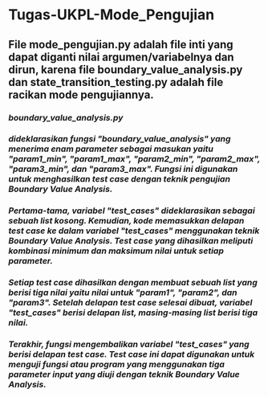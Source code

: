 # Tugas-UKPL-Mode_Pengujian
## File mode_pengujian.py adalah file inti yang dapat diganti nilai argumen/variabelnya dan dirun, karena file boundary_value_analysis.py dan state_transition_testing.py adalah file racikan mode pengujiannya.

### ***boundary_value_analysis.py***
### *dideklarasikan fungsi "boundary_value_analysis" yang menerima enam parameter sebagai masukan yaitu "param1_min", "param1_max", "param2_min", "param2_max", "param3_min", dan "param3_max". Fungsi ini digunakan untuk menghasilkan test case dengan teknik pengujian Boundary Value Analysis.*

### *Pertama-tama, variabel "test_cases" dideklarasikan sebagai sebuah list kosong. Kemudian, kode memasukkan delapan test case ke dalam variabel "test_cases" menggunakan teknik Boundary Value Analysis. Test case yang dihasilkan meliputi kombinasi minimum dan maksimum nilai untuk setiap parameter.*

### *Setiap test case dihasilkan dengan membuat sebuah list yang berisi tiga nilai yaitu nilai untuk "param1", "param2", dan "param3". Setelah delapan test case selesai dibuat, variabel "test_cases" berisi delapan list, masing-masing list berisi tiga nilai.*

### *Terakhir, fungsi mengembalikan variabel "test_cases" yang berisi delapan test case. Test case ini dapat digunakan untuk menguji fungsi atau program yang menggunakan tiga parameter input yang diuji dengan teknik Boundary Value Analysis.*
